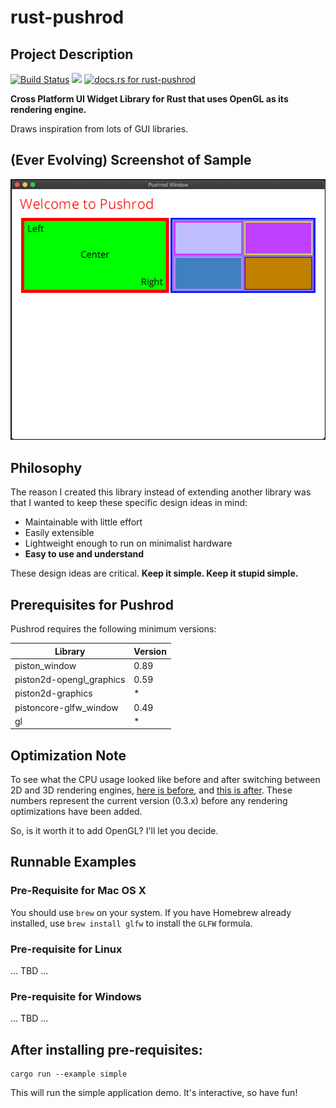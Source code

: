 # rust-pushrod

## Project Description

[![Build Status](https://travis-ci.org/KenSuenobu/rust-pushrod.svg?branch=master)](https://travis-ci.org/KenSuenobu/rust-pushrod)
[![](https://img.shields.io/crates/d/rust-pushrod.svg)](https://crates.io/crates/rust-pushrod)
[![docs.rs for rust-pushrod](https://docs.rs/rust-pushrod/badge.svg)](https://docs.rs/rust-pushrod)

**Cross Platform UI Widget Library for Rust that uses OpenGL as its rendering engine.**

Draws inspiration from lots of GUI libraries.

## (Ever Evolving) Screenshot of Sample

[![](docs/sample-0.3.6.png)](docs/sample-0.3.6.png)

## Philosophy

The reason I created this library instead of extending another library was that
I wanted to keep these specific design ideas in mind:

- Maintainable with little effort
- Easily extensible
- Lightweight enough to run on minimalist hardware
- **Easy to use and understand**

These design ideas are critical.  **Keep it simple.  Keep it stupid simple.**

## Prerequisites for Pushrod

Pushrod requires the following minimum versions:

| Library | Version |
| ------- | ------- |
| piston_window | 0.89 |
| piston2d-opengl_graphics | 0.59 |
| piston2d-graphics | * |
| pistoncore-glfw_window | 0.49 |
| gl | * |

## Optimization Note

To see what the CPU usage looked like before and after switching between 2D and 3D rendering engines,
[here is before](docs/cpu_before.png), and [this is after](docs/cpu_after.png).  These numbers represent the
current version (0.3.x) before any rendering optimizations have been added.

So, is it worth it to add OpenGL?  I'll let you decide.

## Runnable Examples

### Pre-Requisite for Mac OS X

You should use `brew` on your system.  If you have Homebrew already installed, use `brew install glfw` to 
install the `GLFW` formula.

### Pre-requisite for Linux

... TBD ...

### Pre-requisite for Windows

... TBD ...

## After installing pre-requisites:

```
cargo run --example simple
```

This will run the simple application demo.  It's interactive, so have fun!
